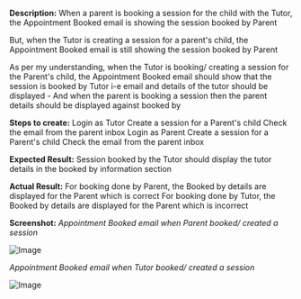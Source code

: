 **Description:**
When a parent is booking a session for the child with the Tutor, the Appointment Booked email is showing the session booked by Parent

But, when the Tutor is creating a session for a parent's child, the Appointment Booked email is still showing the session booked by Parent

As per my understanding, when the Tutor is booking/ creating a session for the Parent's child, the Appointment Booked email should show that the session is booked by Tutor i-e email and details of the tutor should be displayed - And when the parent is booking a session then the parent details should be displayed against booked by

**Steps to create:**
Login as Tutor
Create a session for a Parent's child
Check the email from the parent inbox
Login as Parent
Create a session for a Parent's child
Check the email from the parent inbox

**Expected Result:**
Session booked by the Tutor should display the tutor details in the booked by information section

**Actual Result:**
For booking done by Parent, the Booked by details are displayed for the Parent which is correct
For booking done by Tutor, the Booked by details are displayed for the Parent which is incorrect

**Screenshot:**
_Appointment Booked email when Parent booked/ created a session_

![Image](https://github.com/EmeraldLabs/skoold-tutor/assets/67065884/44cb040f-b7c8-4ddf-9fd4-7d922f694cb8)

_Appointment Booked email when Tutor booked/ created a session_

![Image](https://github.com/EmeraldLabs/skoold-tutor/assets/67065884/1c239603-417c-4719-bb29-40ffa8e5ccbf)
